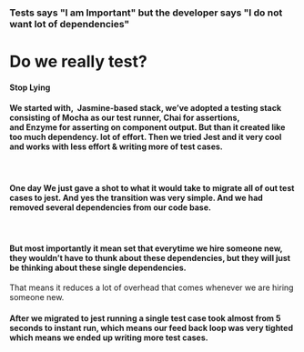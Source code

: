  ### Tests says "I am Important" but the developer says "I do not want lot of dependencies"
 
 
# Do we really test? 
  #### Stop Lying
 
#### We started with,  Jasmine-based stack, we’ve adopted a testing stack consisting of Mocha as our test runner, Chai for assertions, and Enzyme for asserting on component output. But than it created like too much dependency. lot of effort. Then we tried Jest and it very cool and works with less effort & writing more of test cases.
 
#### One day We just gave a shot to what it would take to migrate all of out test cases to jest. And yes the transition was very simple. And we had removed several dependencies from our code base.
 
#### But most importantly it mean set that everytime we hire someone new, they wouldn’t have to thunk about these dependencies, but they will just be thinking about these single dependencies.
That means it reduces a lot of overhead that comes whenever we are hiring someone new.
 
#### After we migrated to jest running a single test case took almost from 5 seconds to instant run, which means our feed back loop was very tighted which means we ended up writing more test cases.


